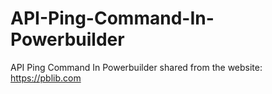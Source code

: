 # API-Ping-Command-In-Powerbuilder
API Ping Command In Powerbuilder
shared from the website: https://pblib.com
